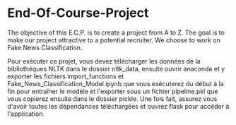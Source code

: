 # End-Of-Course-Project
The objective of this E.C.P. is to create a project from A to Z. The goal is to make our project attractive to a potential recruiter.  We choose to work on Fake News Classification.

Pour exécuter ce projet, vous devez télécharger les données de la bibliothèques NLTK dans le dossier nltk_data, ensuite ouvrir anaconda et y exporter les fichiers import_functions et Fake_News_Classification_Model.ipynb que vous exécuterez du début à la fin pour entraîner le modèle et l'exporter sous un fichier pipeline.pkl que vous copierez ensuite dans le dossier pickle. Une fois fait, assurez vous d'avoir toutes les dépendances téléchargées et ouvrez flask pour accéder à l'application.

